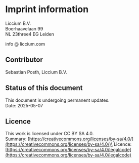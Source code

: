 # Imprint information

Liccium B.V.\
Boerhaavelaan 99\
NL 23three4 EG Leiden

info @ liccium.com

## Contributor

Sebastian Posth, Liccium B.V.

## Status of this document

This document is undergoing permanent updates.\
Date: 2025-05-07

## Licence

This work is licensed under CC BY SA 4.0.\
Summary: [https://creativecommons.org/licenses/by-sa/4.0/](https://creativecommons.org/licenses/by-sa/4.0/)\
Licence: [https://creativecommons.org/licenses/by-sa/4.0/legalcode](https://creativecommons.org/licenses/by-sa/4.0/legalcode)

